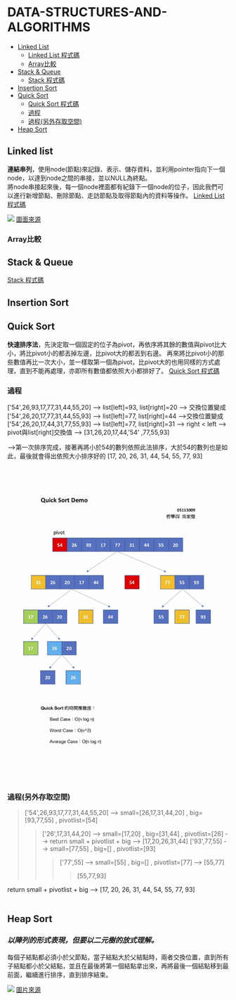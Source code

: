 # DATA-STRUCTURES-AND-ALGORITHMS
* [Linked List](#linked-list)
   * [Linked List 程式碼](https://github.com/jiaying777/DATA-STRUCTURES-AND-ALGORITHMS/blob/master/leet%20code/707.%20Design%20Linked%20List.py)
   * [Array比較](#array比較)
* [Stack & Queue](#stack--queue)
   * [Stack 程式碼](https://github.com/jiaying777/DATA-STRUCTURES-AND-ALGORITHMS/blob/master/leet%20code/155.%20Min%20Stack.py)
* [Insertion Sort](#insertion-sort)
* [Quick Sort](#quick-sort)
   * [Quick Sort 程式碼](https://nbviewer.jupyter.org/github/jiaying777/DATA-STRUCTURES-AND-ALGORITHMS/blob/master/HW_Quick%20Sort/Quick%20Sort.ipynb)
   * [過程](#過程)
   * [過程(另外存取空間)](#過程另外存取空間)
* [Heap Sort](#heap-sort)

## Linked list
**連結串列**，使用node(節點)來記錄、表示、儲存資料，並利用pointer指向下一個node，以達到node之間的串接，並以NULL為終點。\
將node串接起來後，每一個node裡面都有紀錄下一個node的位子，因此我們可以進行新增節點、刪除節點、走訪節點及取得節點內的資料等操作。
[Linked List 程式碼](https://github.com/jiaying777/DATA-STRUCTURES-AND-ALGORITHMS/blob/master/leet%20code/707.%20Design%20Linked%20List.py)

![](https://github.com/alrightchiu/SecondRound/blob/master/content/Algorithms%20and%20Data%20Structures/BasicDataStructures/LinkedList/Intro/f2.png?raw=true)
[圖面來源](http://alrightchiu.github.io/SecondRound/linked-list-introjian-jie.html)


### Array比較


## Stack & Queue
[Stack 程式碼](https://github.com/jiaying777/DATA-STRUCTURES-AND-ALGORITHMS/blob/master/leet%20code/155.%20Min%20Stack.py)
## Insertion Sort


## Quick Sort
**快速排序法**，先決定取一個固定的位子為pivot，再依序將其餘的數值與pivot比大小，將比pivot小的都丟掉左邊，比pivot大的都丟到右邊。 再來將比pivot小的那些數值再比一次大小，並一樣取第一個為pivot，比pivot大的也用同樣的方式處理，直到不能再處理，亦即所有數值都依照大小都排好了。
[Quick Sort 程式碼](https://nbviewer.jupyter.org/github/jiaying777/DATA-STRUCTURES-AND-ALGORITHMS/blob/master/HW_Quick%20Sort/Quick%20Sort.ipynb)

### 過程
['54',26,93,17,77,31,44,55,20] --> list[left]=93, list[right]=20 --> 交換位置變成['54',26,20,17,77,31,44,55,93] --> list[left]=77, list[right]=44 -->交換位置變成['54',26,20,17,44,31,77,55,93] --> list[left]=77, list[right]=31 --> right < left --> pivot與list[right]交換值 --> [31,26,20,17,44,'54' ,77,55,93] 

-->第一次排序完成，接著再將小於54的數列依照此法排序，大於54的數列也是如此，最後就會得出依照大小排序好的 [17, 20, 26, 31, 44, 54, 55, 77, 93]

![](https://github.com/jiaying777/DATA-STRUCTURES-AND-ALGORITHMS/blob/master/HW_Quick%20Sort/Quick%20Sort%20Demo.jpg)

### 過程(另外存取空間)
>['54',26,93,17,77,31,44,55,20] --> small=[26,17,31,44,20] , big=[93,77,55] , pivotlist=[54] 
>>['26',17,31,44,20] --> small=[17,20] , big=[31,44] , pivotlist=[26] --> return small + pivotlist + big --> [17,20,26,31,44] 
>>['93',77,55] --> small=[77,55] , big=[] , pivotlist=[93] <br/>
>>>['77',55] --> small=[55] , big=[] , pivotlist=[77] --> [55,77]
>>>>[55,77,93]

return small + pivotlist + big --> [17, 20, 26, 31, 44, 54, 55, 77, 93]
<br>
<br>

## Heap Sort
### ***以陣列的形式表現，但要以二元樹的放式理解。***
每個子結點都必須小於父節點，當子結點大於父結點時，兩者交換位置，直到所有子結點都小於父結點，並且在最後將第一個結點拿出來，再將最後一個結點移到最前面，繼續進行排序，直到排序結束。<br>

![](https://algorithm.yuanbin.me/shared-files/images/Heapsort-example.gif)
[圖片來源](https://algorithm.yuanbin.me/zh-tw/basics_data_structure/heap.html)




